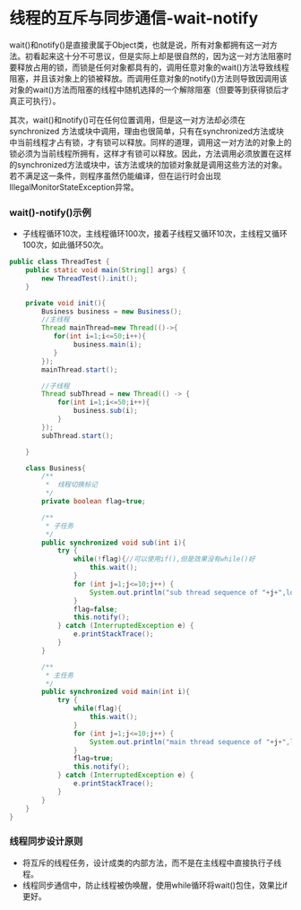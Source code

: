 # 线程的互斥与同步通信-wait-notify
wait()和notify()是直接隶属于Object类，也就是说，所有对象都拥有这一对方法。初看起来这十分不可思议，但是实际上却是很自然的，因为这一对方法阻塞时要释放占用的锁，而锁是任何对象都具有的，调用任意对象的wait()方法导致线程阻塞，并且该对象上的锁被释放。而调用任意对象的notify()方法则导致因调用该对象的wait()方法而阻塞的线程中随机选择的一个解除阻塞（但要等到获得锁后才真正可执行）。

其次，wait()和notify()可在任何位置调用，但是这一对方法却必须在 synchronized 方法或块中调用，理由也很简单，只有在synchronized方法或块中当前线程才占有锁，才有锁可以释放。同样的道理，调用这一对方法的对象上的锁必须为当前线程所拥有，这样才有锁可以释放。因此，方法调用必须放置在这样的synchronized方法或块中，该方法或块的加锁对象就是调用这些方法的对象。若不满足这一条件，则程序虽然仍能编译，但在运行时会出现IllegalMonitorStateException异常。

### wait()-notify()示例

- 子线程循环10次，主线程循环100次，接着子线程又循环10次，主线程又循环100次，如此循环50次。
```java
public class ThreadTest {
    public static void main(String[] args) {
        new ThreadTest().init();
    }

    private void init(){
        Business business = new Business();
        //主线程
        Thread mainThread=new Thread(()->{
           for(int i=1;i<=50;i++){
                business.main(i);
           }
        });
        mainThread.start();

        //子线程
        Thread subThread = new Thread(() -> {
            for(int i=1;i<=50;i++){
                business.sub(i);
            }
        });
        subThread.start();

    }

    class Business{
        /**
         *  线程切换标记
         */
        private boolean flag=true;

        /**
         * 子任务
         */
        public synchronized void sub(int i){
            try {
                while(!flag){//可以使用if(),但是效果没有while()好
                    this.wait();
                }
                for (int j=1;j<=10;j++) {
                    System.out.println("sub thread sequence of "+j+",loop of "+i);
                }
                flag=false;
                this.notify();
            } catch (InterruptedException e) {
                e.printStackTrace();
            }
        }

        /**
         * 主任务
         */
        public synchronized void main(int i){
            try {
                while(flag){
                    this.wait();
                }
                for (int j=1;j<=10;j++) {
                    System.out.println("main thread sequence of "+j+",loop of "+i);
                }
                flag=true;
                this.notify();
            } catch (InterruptedException e) {
                e.printStackTrace();
            }
        }
    }
}
```
### 线程同步设计原则
- 将互斥的线程任务，设计成类的内部方法，而不是在主线程中直接执行子线程。
- 线程同步通信中，防止线程被伪唤醒，使用while循环将wait()包住，效果比if更好。
